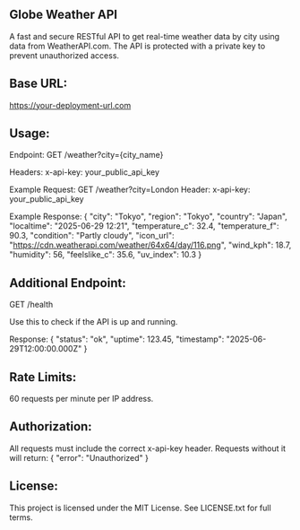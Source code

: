 Globe Weather API
------------------

A fast and secure RESTful API to get real-time weather data by city using data from WeatherAPI.com. The API is protected with a private key to prevent unauthorized access.

Base URL:
---------

https://your-deployment-url.com

Usage:
------

Endpoint:
  GET /weather?city={city_name}

Headers:
  x-api-key: your_public_api_key

Example Request:
  GET /weather?city=London
  Header: x-api-key: your_public_api_key

Example Response:
  {
    "city": "Tokyo",
    "region": "Tokyo",
    "country": "Japan",
    "localtime": "2025-06-29 12:21",
    "temperature_c": 32.4,
    "temperature_f": 90.3,
    "condition": "Partly cloudy",
    "icon_url": "https://cdn.weatherapi.com/weather/64x64/day/116.png",
    "wind_kph": 18.7,
    "humidity": 56,
    "feelslike_c": 35.6,
    "uv_index": 10.3
  }

Additional Endpoint:
--------------------

GET /health

Use this to check if the API is up and running.

Response:
  {
    "status": "ok",
    "uptime": 123.45,
    "timestamp": "2025-06-29T12:00:00.000Z"
  }

Rate Limits:
------------

60 requests per minute per IP address.

Authorization:
--------------

All requests must include the correct x-api-key header. Requests without it will return:
  {
    "error": "Unauthorized"
  }

License:
--------

This project is licensed under the MIT License.
See LICENSE.txt for full terms.
